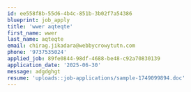 ```yaml
---
id: ee558f8b-55d6-4b4c-851b-3b02f7a54386
blueprint: job_apply
title: 'wwer aqteqte'
first_name: wwer
last_name: aqteqte
email: chirag.jikadara@webbycrowytutn.com
phone: '9737535024'
applied_job: 89fe0844-98df-4688-be48-c92a70830139
application_date: '2025-06-30'
message: adgdghgt
resume: 'uploads::job-applications/sample-1749099894.doc'
---
```

